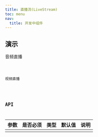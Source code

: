 ```yaml
---
title: 直播流(LiveStream)
toc: menu
nav:
  title: 开发中组件
---
```


## 演示

音频直播

<code src="../../src/components/developing/live-stream/demo/demo-audio.tsx" />

视频直播

<code src="../../src/components/developing/live-stream/demo/demo.tsx" />

## API

| 参数 | 是否必须 | 类型 | 默认值 | 说明 |
| :--- | :------- | :--- | :----- | :--- |
|      |          |      |        |      |
